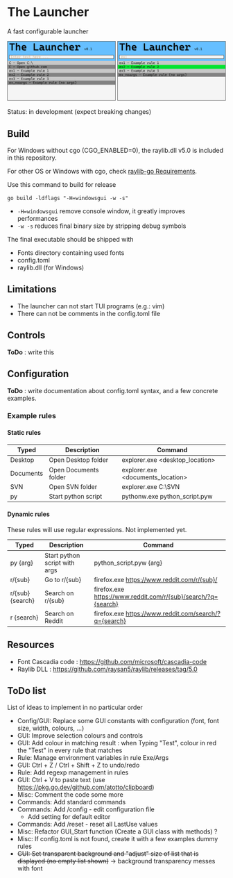 <!-- omit in toc -->
# The Launcher

A fast configurable launcher

![screenshot](Images/screenshot_v1.0.png)

Status: in development (expect breaking changes)

## Build

For Windows without cgo (CGO_ENABLED=0), the raylib.dll v5.0 is included in this repository.

For other OS or Windows with cgo, check [raylib-go Requirements](https://github.com/gen2brain/raylib-go#Requirements).

Use this command to build for release

```shell
go build -ldflags "-H=windowsgui -w -s"
```

- `-H=windowsgui` remove console window, it greatly improves performances
- `-w -s` reduces final binary size by stripping debug symbols

The final executable should be shipped with

- Fonts directory containing used fonts
- config.toml
- raylib.dll (for Windows)

## Limitations

- The launcher can not start TUI programs (e.g.: vim)
- There can not be comments in the config.toml file

## Controls

**ToDo** : write this

## Configuration

**ToDo** : write documentation about config.toml syntax, and a few concrete examples.

### Example rules

#### Static rules

| Typed     | Description           | Command                           |
| --------- | --------------------- | --------------------------------- |
| Desktop   | Open Desktop folder   | explorer.exe <desktop_location>   |
| Documents | Open Documents folder | explorer.exe <documents_location> |
| SVN       | Open SVN folder       | explorer.exe C:\SVN               |
| py        | Start python script   | pythonw.exe python_script.pyw     |

#### Dynamic rules

These rules will use regular expressions. Not implemented yet.

| Typed            | Description                   | Command                                                         |
| ---------------- | ----------------------------- | --------------------------------------------------------------- |
| py {arg}         | Start python script with args | python_script.pyw {arg}                                         |
| r/{sub}          | Go to r/{sub}                 | firefox.exe <https://www.reddit.com/r/{sub}/>                   |
| r/{sub} {search} | Search on r/{sub}             | firefox.exe <https://www.reddit.com/r/{sub}/search/?q={search}> |
| r {search}       | Search on Reddit              | firefox.exe <https://www.reddit.com/search/?q={search}>         |

## Resources

- Font Cascadia code : <https://github.com/microsoft/cascadia-code>
- Raylib DLL : <https://github.com/raysan5/raylib/releases/tag/5.0>

## ToDo list

List of ideas to implement in no particular order

- Config/GUI: Replace some GUI constants with configuration (font, font size, width, colours, ...)
- GUI: Improve selection colours and controls
- GUI: Add colour in matching result : when Typing "Test", colour in red the "Test" in every rule that matches
- Rule: Manage environment variables in rule Exe/Args
- GUI: Ctrl + Z / Ctrl + Shift + Z to undo/redo
- Rule: Add regexp management in rules
- GUI: Ctrl + V to paste text (use <https://pkg.go.dev/github.com/atotto/clipboard>)
- Misc: Comment the code some more
- Commands: Add standard commands
- Commands: Add /config - edit configuration file
  - Add setting for default editor
- Commands: Add /reset - reset all LastUse values
- Misc: Refactor GUI_Start function (Create a GUI class with methods) ?
- Misc: If config.toml is not found, create it with a few examples dummy rules
- ~~GUI: Set transparent background and "adjust" size of list that is displayed (no empty list shown)~~ -> background transparency messes with font
